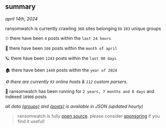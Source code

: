 
## summary
_april 14th, 2024_

ransomwatch is currently crawling `368` sites belonging to `183` unique groups

⏲ there have been `4` posts within the `last 24 hours`

🦈 there have been `166` posts within the `month of april`

🪐 there have been `1243` posts within the `last 90 days`

🏚 there have been `1449` posts within the `year of 2024`

_⚙️ there are currently `93` online hosts & `112` custom parsers._

🦕 ransomwatch has been running for `2 years, 7 months and 8 days` and indexed `10906` posts

_all data  [(groups)](http://ransomwhat.telemetry.ltd/groups) and [(posts)](http://ransomwhat.telemetry.ltd/posts) is available in JSON (updated hourly)_

> ransomwatch is fully [open source](https://github.com/joshhighet/ransomwatch#ransomwatch--). please consider [sponsoring](https://github.com/sponsors/joshhighet) if you find it useful!
